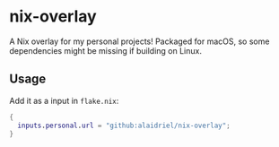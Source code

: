 # nix-overlay

A Nix overlay for my personal projects! Packaged for macOS, so some dependencies might be missing if building on Linux.

## Usage

 Add it as a input in `flake.nix`:

 ```nix
 {
   inputs.personal.url = "github:alaidriel/nix-overlay";
 }
 ```